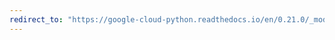 ```yaml
---
redirect_to: "https://google-cloud-python.readthedocs.io/en/0.21.0/_modules/google/cloud/runtimeconfig/client.html"
---
```

